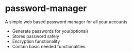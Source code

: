 # password-manager

A simple web based password manager for all your accounts

- Generate passwords for you(optional)
- Stores password safely
- Encryption functionality
- Contain basic needed functionalities
